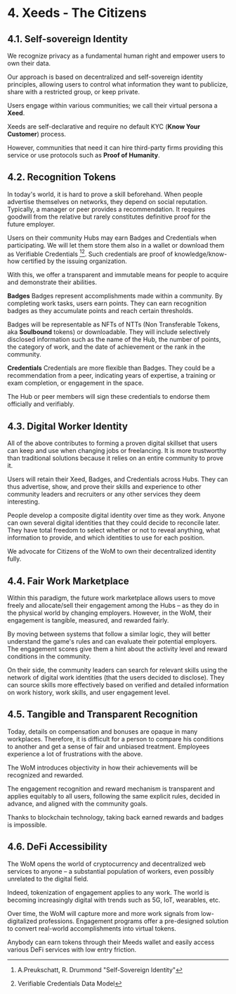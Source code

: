 # 4. Xeeds - The Citizens

## 4.1. Self-sovereign Identity

We recognize privacy as a fundamental human right and empower users to own their data.

Our approach is based on decentralized and self-sovereign identity principles, allowing users to control what information they want to publicize, share with a restricted group, or keep private.

Users engage within various communities; we call their virtual persona a **__Xeed__**. 

Xeeds are self-declarative and require no default KYC (__Know Your Customer__) process. 

However, communities that need it can hire third-party firms providing this service or use protocols such as __Proof of Humanity__.

## 4.2. Recognition Tokens

In today's world, it is hard to prove a skill beforehand. When people advertise themselves on networks, they depend on social reputation. Typically, a manager or peer provides a recommendation. It requires goodwill from the relative but rarely constitutes definitive proof for the future employer.

Users on their community Hubs may earn Badges and Credentials when participating. We will let them store them also in a wallet or download them as Verifiable Credentials [^7][^8]. Such credentials are proof of knowledge/know-how certified by the issuing organization.

With this, we offer a transparent and immutable means for people to acquire and demonstrate their abilities.

**Badges**
Badges represent accomplishments made within a community. By completing work tasks, users earn points. They can earn recognition badges as they accumulate points and reach certain thresholds.

Badges will be representable as NFTs of NTTs (Non Transferable Tokens, aka __Soulbound__ tokens) or downloadable. They will include selectively disclosed information such as the name of the Hub, the number of points, the category of work, and the date of achievement or the rank in the community.

**Credentials**
Credentials are more flexible than Badges. They could be a recommendation from a peer, indicating years of expertise, a training or exam completion, or engagement in the space.

The Hub or peer members will sign these credentials to endorse them officially and verifiably.

[^7]: A.Preukschatt, R. Drummond "Self-Sovereign Identity"
[^8]: Verifiable Credentials Data Model

## 4.3. Digital Worker Identity

All of the above contributes to forming a proven digital skillset that users can keep and use when changing jobs or freelancing. It is more trustworthy than traditional solutions because it relies on an entire community to prove it.

Users will retain their Xeed, Badges, and Credentials across Hubs. They can thus advertise, show, and prove their skills and experience to other community leaders and recruiters or any other services they deem interesting.

People develop a composite digital identity over time as they work. Anyone can own several digital identities that they could decide to reconcile later. They have total freedom to select whether or not to reveal anything, what information to provide, and which identities to use for each position. 

We advocate for Citizens of the WoM to own their decentralized identity fully. 

## 4.4. Fair Work Marketplace

Within this paradigm, the future work marketplace allows users to move freely and allocate/sell their engagement among the Hubs – as they do in the physical world by changing employers. 
However, in the WoM, their engagement is tangible, measured, and rewarded fairly. 

By moving between systems that follow a similar logic, they will better understand the game's rules and can evaluate their potential employers. The engagement scores give them a hint about the activity level and reward conditions in the community.

On their side, the community leaders can search for relevant skills using the network of digital work identities (that the users decided to disclose). They can source skills more effectively based on verified and detailed information on work history, work skills, and user engagement level.

## 4.5. Tangible and Transparent Recognition

Today, details on compensation and bonuses are opaque in many workplaces.
Therefore, it is difficult for a person to compare his conditions to another and get a sense of fair and unbiased treatment. Employees experience a lot of frustrations with the above.

The WoM introduces objectivity in how their achievements will be recognized and rewarded.

The engagement recognition and reward mechanism is transparent and applies equitably to all users, following the same explicit rules, decided in advance, and aligned with the community goals.

Thanks to blockchain technology, taking back earned rewards and badges is impossible.

## 4.6. DeFi Accessibility

The WoM opens the world of cryptocurrency and decentralized web services to anyone – a substantial population of workers, even possibly unrelated to the digital field.

Indeed, tokenization of engagement applies to any work. The world is becoming increasingly digital with trends such as 5G, IoT, wearables, etc. 

Over time, the WoM will capture more and more work signals from low-digitalized professions. Engagement programs offer a pre-designed solution to convert real-world accomplishments into virtual tokens.

Anybody can earn tokens through their Meeds wallet and easily access various DeFi services with low entry friction.
